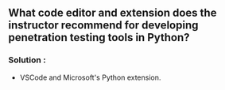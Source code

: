 ## What code editor and extension does the instructor recommend for developing penetration testing tools in Python?

### Solution : 
* VSCode and Microsoft's Python extension.